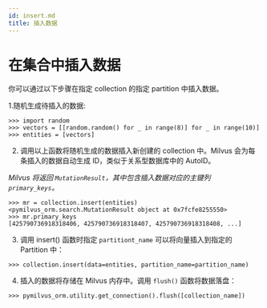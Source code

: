 ```yaml
---
id: insert.md
title: 插入数据
---
```


# 在集合中插入数据
你可以通过以下步骤在指定 collection 的指定 partition 中插入数据。

1.随机生成待插入的数据:
```
>>> import random
>>> vectors = [[random.random() for _ in range(8)] for _ in range(10)]
>>> entities = [vectors]
```

2. 调用以上函数将随机生成的数据插入新创建的 collection 中。Milvus 会为每条插入的数据自动生成 ID，类似于关系型数据库中的 AutoID。

*Milvus 将返回 `MutationResult`，其中包含插入数据对应的主键列 `primary_keys`。*
```
>>> mr = collection.insert(entities)
<pymilvus_orm.search.MutationResult object at 0x7fcfe8255550>
>>> mr.primary_keys
[425790736918318406, 425790736918318407, 425790736918318408, ...]
```

3. 调用 insert() 函数时指定 `partitiont_name` 可以将向量插入到指定的 Partition 中：
```
>>> collection.insert(data=entities, partition_name=partition_name)
```

4. 插入的数据将存储在 Milvus 内存中。调用 `flush()` 函数将数据落盘：
```
>>> pymilvus_orm.utility.get_connection().flush([collection_name])
```